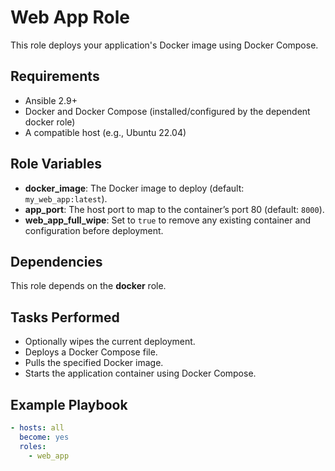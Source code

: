 # Web App Role

This role deploys your application's Docker image using Docker Compose.

## Requirements

- Ansible 2.9+
- Docker and Docker Compose (installed/configured by the dependent docker role)
- A compatible host (e.g., Ubuntu 22.04)

## Role Variables

- **docker_image**: The Docker image to deploy (default: `my_web_app:latest`).
- **app_port**: The host port to map to the container’s port 80 (default: `8000`).
- **web_app_full_wipe**: Set to `true` to remove any existing container and configuration before deployment.

## Dependencies

This role depends on the **docker** role.

## Tasks Performed

- Optionally wipes the current deployment.
- Deploys a Docker Compose file.
- Pulls the specified Docker image.
- Starts the application container using Docker Compose.

## Example Playbook

```yaml
- hosts: all
  become: yes
  roles:
    - web_app
